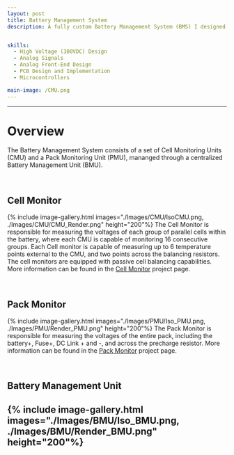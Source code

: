 ```yaml
---
layout: post
title: Battery Management System
description: A fully custom Battery Management System (BMS) I designed for the 2025 ANU Solar Racing iteration. Designed to monitor and maintain the 160V battery pack and all lithium ion cells present within it. Developed with cutting edge safety technology through the TI BQ796XX-Q1 chipset with safety, reliability, efficiency and cost at the forefront. Through this project I learned and tested years of circuit, PCB and microcontroller software design, with hand soldering and rigorous testing leading to a design I am incredibly proud of.


skills: 
  - High Voltage (300VDC) Design
  - Analog Signals
  - Analog Front-End Design
  - PCB Design and Implementation
  - Microcontrollers

main-image: /CMU.png
---
```


---
# Overview
The Battery Management System consists of a set of Cell Monitoring Units (CMU) and a Pack Monitoring Unit (PMU), mananged through a centralized Battery Management Unit (BMU).

<br>

## Cell Monitor
{% include image-gallery.html images="./Images/CMU/IsoCMU.png, ./Images/CMU/CMU_Render.png" height="200"%}
The Cell Monitor is responsible for measuring the voltages of each group of parallel cells within the battery, where each CMU is capable of monitoring 16 consecutive groups. Each Cell monitor is capable of measuring up to 6 temperature points external to the CMU, and two points across the balancing resistors. The cell monitors are equipped with passive cell balancing capabilities. More information can be found in the <a href="../../cell-monitor/index/">Cell Monitor</a> project page.

<br>

## Pack Monitor
{% include image-gallery.html images="./Images/PMU/Iso_PMU.png, ./Images/PMU/Render_PMU.png" height="200"%}
The Pack Monitor is responsible for measuring the voltages of the entire pack, including the battery+, Fuse+, DC Link + and -, and across the precharge resistor. More information can be found in the <a href="../../pack-monitor/index/">Pack Monitor</a> project page.

<br>

## Battery Management Unit
{% include image-gallery.html images="./Images/BMU/Iso_BMU.png, ./Images/BMU/Render_BMU.png" height="200"%}
---


